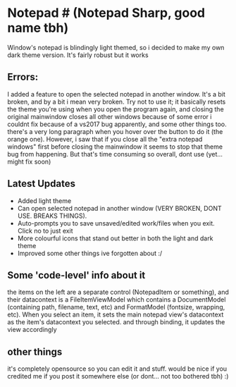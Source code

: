 # Notepad # (Notepad Sharp, good name tbh)
Window's notepad is blindingly light themed, so i decided to make my own dark theme version. It's fairly robust but it works

## Errors:
I added a feature to open the selected notepad in another window. It's a bit broken, and by a bit i mean very broken. Try not to use it; it basically resets the theme you're using when you open the program again, and closing the original mainwindow closes all other windows because of some error i couldnt fix because of a vs2017 bug apparently, and some other things too. there's a very long paragraph when you hover over the button to do it (the orange one).
However, i saw that if you close all the "extra notepad windows" first before closing the mainwindow it seems to stop that theme bug from happening. But that's time consuming so overall, dont use (yet... might fix soon)

## Latest Updates
- Added light theme
- Can open selected notepad in another window (VERY BROKEN, DONT USE. BREAKS THINGS). 
- Auto-prompts you to save unsaved/edited work/files when you exit. Click no to just exit
- More colourful icons that stand out better in both the light and dark theme
- Improved some other things ive forgotten about :/

## Some 'code-level' info about it
the items on the left are a separate control (NotepadItem or something), and their datacontext is a FileItemViewModel which contains a DocumentModel (containing path, filename, text, etc) and FormatModel (fontsize, wrapping, etc). When you select an item, it sets the main notepad view's datacontext as the item's datacontext you selected. and through binding, it updates the view accordingly

## other things
it's completely opensource so you can edit it and stuff. would be nice if you credited me if you post it somewhere else (or dont... not too bothered tbh) :)
